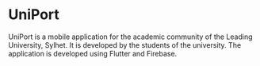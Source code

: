 # UniPort

UniPort is a mobile application for the academic community of the Leading University, Sylhet. It is developed by the students of the university. The application is developed using Flutter and Firebase.